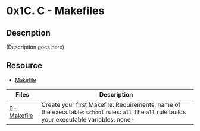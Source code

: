 # 0x1C. C - Makefiles
## Description
(Description goes here)

## Resource
- [Makefile](https://opensource.com/article/18/8/what-how-makefile)

Files | Description
----------- | ----------
[0-Makefile](./0-Makefile) | Create your first Makefile. Requirements: name of the executable: ```school``` rules: ```all``` The ```all``` rule builds your executable variables: none-
